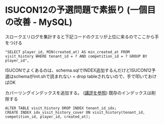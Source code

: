 # ISUCON12の予選問題で素振り (一個目の改善 - MySQL)
スロークエリログを集計すると下記コードのクエリが上位に来るのでここから手をつける

```
"SELECT player_id, MIN(created_at) AS min_created_at FROM visit_history WHERE tenant_id = ? AND competition_id = ? GROUP BY player_id",   
```

ISUCONでよくあるのは、schema.sqlでINDEX追加するんだけどISUCON12予選はschemaがinit.shで読まれない = drop tableされないので、手で叩いておけばOK

カバーリングインデックスを追加する。 ([講評を参照](https://isucon.net/archives/56850281.html))
既存のインデックスは削除する

```
ALTER TABLE visit_history DROP INDEX tenant_id_idx;
CREATE INDEX idx_visit_history_cover ON visit_history(tenant_id, competition_id, player_id, created_at);
```
